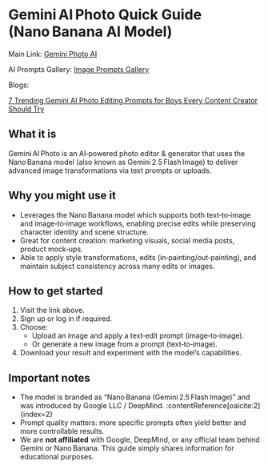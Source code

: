 # Gemini AI Photo Quick Guide (Nano Banana AI Model)

Main Link: [Gemini Photo AI](https://geminiphoto.ai)

AI Prompts Gallery: [Image Prompts Gallery](https://geminiphoto.ai/ai-image-prompts)

Blogs:

[7 Trending Gemini AI Photo Editing Prompts for Boys Every Content Creator Should Try](https://geminiphoto.ai/blog/gemini-ai-photo-editing-prompts-for-boys)

## What it is  
Gemini AI Photo is an AI‑powered photo editor & generator that uses the Nano Banana model (also known as Gemini 2.5 Flash Image) to deliver advanced image transformations via text prompts or uploads.

## Why you might use it  
- Leverages the Nano Banana model which supports both text‑to‑image and image‑to‑image workflows, enabling precise edits while preserving character identity and scene structure.  
- Great for content creation: marketing visuals, social media posts, product mock‑ups.  
- Able to apply style transformations, edits (in‑painting/out‑painting), and maintain subject consistency across many edits or images.

## How to get started  
1. Visit the link above.  
2. Sign up or log in if required.  
3. Choose:  
   - Upload an image and apply a text‑edit prompt (image‑to‑image).  
   - Or generate a new image from a prompt (text‑to‑image).  
4. Download your result and experiment with the model’s capabilities.

## Important notes  
- The model is branded as “Nano Banana (Gemini 2.5 Flash Image)” and was introduced by Google LLC / DeepMind. :contentReference[oaicite:2]{index=2}  
- Prompt quality matters: more specific prompts often yield better and more controllable results.  
- We are **not affiliated** with Google, DeepMind, or any official team behind Gemini or Nano Banana. This guide simply shares information for educational purposes.

